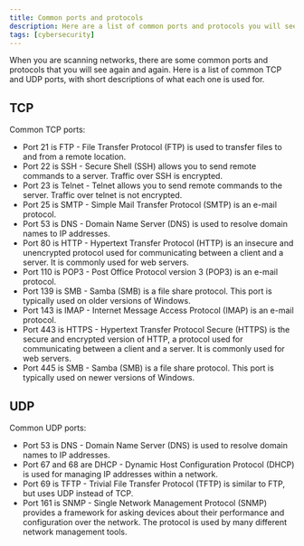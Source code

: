 ```yaml
---
title: Common ports and protocols
description: Here are a list of common ports and protocols you will see when scanning networks.
tags: [cybersecurity]
---
```


When you are scanning networks, there are some common ports and protocols that you will see again and again. Here is a list of common TCP and UDP ports, with short descriptions of what each one is used for.

## TCP

Common TCP ports:

- Port 21 is FTP - File Transfer Protocol (FTP) is used to transfer files to and from a remote location.
- Port 22 is SSH - Secure Shell (SSH) allows you to send remote commands to a server. Traffic over SSH is encrypted.
- Port 23 is Telnet - Telnet allows you to send remote commands to the server. Traffic over telnet is not encrypted.
- Port 25 is SMTP - Simple Mail Transfer Protocol (SMTP) is an e-mail protocol.
- Port 53 is DNS - Domain Name Server (DNS) is used to resolve domain names to IP addresses.
- Port 80 is HTTP - Hypertext Transfer Protocol (HTTP) is an insecure and unencrypted protocol used for communicating between a client and a server. It is commonly used for web servers.
- Port 110 is POP3 - Post Office Protocol version 3 (POP3) is an e-mail protocol.
- Port 139 is SMB - Samba (SMB) is a file share protocol. This port is typically used on older versions of Windows.
- Port 143 is IMAP - Internet Message Access Protocol (IMAP) is an e-mail protocol.
- Port 443 is HTTPS - Hypertext Transfer Protocol Secure (HTTPS) is the secure and encrypted version of HTTP, a protocol used for communicating between a client and a server. It is commonly used for web servers.
- Port 445 is SMB - Samba (SMB) is a file share protocol. This port is typically used on newer versions of Windows.

## UDP

Common UDP ports:

- Port 53 is DNS - Domain Name Server (DNS) is used to resolve domain names to IP addresses.
- Port 67 and 68 are DHCP - Dynamic Host Configuration Protocol (DHCP) is used for managing IP addresses within a network.
- Port 69 is TFTP - Trivial File Transfer Protocol (TFTP) is similar to FTP, but uses UDP instead of TCP.
- Port 161 is SNMP - Single Network Management Protocol (SNMP) provides a framework for asking devices about their performance and configuration over the network. The protocol is used by many different network management tools.
